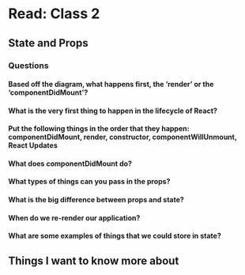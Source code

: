 # Read: Class 2

## State and Props

### Questions
#### Based off the diagram, what happens first, the ‘render’ or the ‘componentDidMount’?
#### What is the very first thing to happen in the lifecycle of React?
#### Put the following things in the order that they happen: **componentDidMount**, **render**, **constructor**, **componentWillUnmount**, **React Updates**
#### What does **componentDidMount** do?
#### What types of things can you pass in the props?
#### What is the big difference between props and state?
#### When do we re-render our application?
#### What are some examples of things that we could store in state?
## Things I want to know more about
